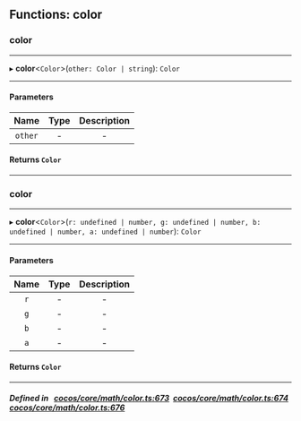 ## Functions: color

### color


___
▸ **color**<`Color`\>(`other: Color | string`): `Color`
___


#### Parameters

| Name | Type | Description |
| :------: | :------: | :------: |
| `other` | - | - |

#### Returns `Color` 
___

### color


___
▸ **color**<`Color`\>(`r: undefined | number, g: undefined | number, b: undefined | number, a: undefined | number`): `Color`
___


#### Parameters

| Name | Type | Description |
| :------: | :------: | :------: |
| `r` | - | - |
| `g` | - | - |
| `b` | - | - |
| `a` | - | - |

#### Returns `Color` 
___


##### Defined in &nbsp;   [cocos/core/math/color.ts:673](https://github.com/cocos-creator/engine/blob/c7bf6b8a9/cocos/core/math/color.ts#L673)&nbsp;   [cocos/core/math/color.ts:674](https://github.com/cocos-creator/engine/blob/c7bf6b8a9/cocos/core/math/color.ts#L674)&nbsp;   [cocos/core/math/color.ts:676](https://github.com/cocos-creator/engine/blob/c7bf6b8a9/cocos/core/math/color.ts#L676)&nbsp;
